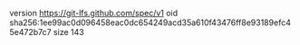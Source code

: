 version https://git-lfs.github.com/spec/v1
oid sha256:1ee99ac0d096458eac0dc654249acd35a610f43476ff8e93189efc45e472b7c7
size 143

